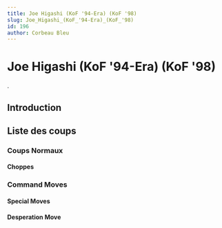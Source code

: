 ```yaml
---
title: Joe Higashi (KoF '94-Era) (KoF '98)
slug: Joe_Higashi_(KoF_'94-Era)_(KoF_'98)
id: 196
author: Corbeau Bleu
---
```


# Joe Higashi (KoF '94-Era) (KoF '98)

.

## Introduction

## Liste des coups

### Coups Normaux

#### Choppes

### Command Moves

#### Special Moves

#### Desperation Move
